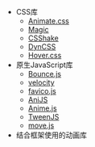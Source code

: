 + CSS库
    - [Animate.css](http://daneden.github.io/animate.css/)
    - [Magic](http://www.minimamente.com/example/magic_animations/)
    - [CSShake](http://elrumordelaluz.github.io/csshake/)
    - [DynCSS](https://github.com/vzaccaria/DynCSS)
    - [Hover.css](http://ianlunn.github.io/Hover/)
+ 原生JavaScript库
    - [Bounce.js](http://bouncejs.com/)
    - [velocity](http://github.com/julianshapiro/velocity)
    - [favico.js](http://lab.ejci.net/favico.js/)
    - [AniJS](http://anijs.github.io/)
    - [Anime.js](http://anime-js.com/)
    - [TweenJS](https://github.com/CreateJS/TweenJS)
    - [move.js](https://github.com/visionmedia/move.js)
+ 结合框架使用的动画库